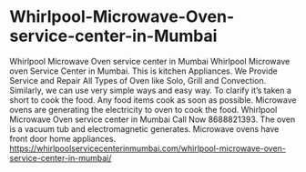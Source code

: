 # Whirlpool-Microwave-Oven-service-center-in-Mumbai
Whirlpool Microwave Oven service center in Mumbai Whirlpool Microwave oven Service Center in Mumbai. This is kitchen Appliances. We Provide Service and Repair All Types of Oven like Solo, Grill and Convection. Similarly, we can use very simple ways and easy way. To clarify it’s taken a short to cook the food. Any food items cook as soon as possible. Microwave ovens are generating the electricity to oven to cook the food. Whirlpool Microwave Oven service center in Mumbai Call Now 8688821393. The oven is a vacuum tub and electromagnetic generates.  Microwave ovens have front door home appliances. https://whirlpoolservicecenterinmumbai.com/whirlpool-microwave-oven-service-center-in-mumbai/
